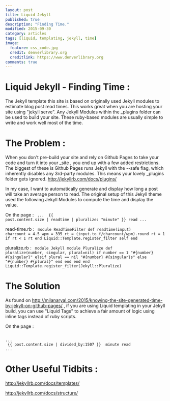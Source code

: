 ```yaml
---
layout: post
title: Liquid Jekyll
published: true
description: "Finding Time."
modified: 2015-09-30
category: articles
tags: [liquid, templating, jekyll, time]
image:
  feature: css_code.jpg
  credit: denverlibrary.org
  creditlink: https://www.denverlibrary.org
comments: true  
---
```


# Liquid Jekyll - Finding Time &#58;

The Jekyll template this site is based on originally used Jekyll modules to estimate blog post read times. This works great when you are hosting your site using "jekyll serve". Any Jekyll Modules within the _plugins folder can be used to build your site. These ruby-based modules are usually simple to write and work well most of the time.

# The Problem &#58;
When you don't pre-build your site and rely on Github Pages to take your code and turn it into your _site , you end up with a few added restrictions. The biggest of these is Github Pages runs Jekyll with the --safe flag, which inherently disables any 3rd-party modules. This means your lovely _plugins folder gets ignored.
<a>http://jekyllrb.com/docs/plugins/</a>

In my case, I want to automatically generate and display how long a post will take an average person to read. The original setup of this Jekyll theme used the following Jekyll Modules to compute the time and display the value.

On the page &#58;
<code>
...
<i class="icon-time"></i> {{ post.content.size | readtime | pluralize: "minute" }}  read</span>
...
</code>

read-time.rb &#58;
<code>
module ReadTimeFilter
	def readtime(input)
		charcount = 4.5
		wpm = 335
		rt = (input.to_f/charcount/wpm).round
		rt = 1 if rt < 1
		rt
	end
	Liquid::Template.register_filter self
end
</code>

pluralize.rb &#58;
<code>
module Jekyll
	module Pluralize
		def pluralize(number, singular, plural=nil)
			if number == 1
				"#{number} #{singular}"
			elsif plural == nil
				"#{number} #{singular}s"
			else
				"#{number} #{plural}"
			end
		end
	end
end
Liquid::Template.register_filter(Jekyll::Pluralize)
</code>

# The Solution
As found on <a>http://milanaryal.com/2015/knowing-the-site-generated-time-by-jekyll-on-github-pages/</a> , if you are using Liquid templating in your Jekyll build, you can use "Liquid Tags" to achieve a fair amount of logic using inline tags instead of ruby scripts.

On the page &#58;

<code>
...
<i class="icon-time"></i> {{ post.content.size | divided_by:1507 }}  minute read</span>
...
</code>

# Other Useful Tidbits &#58;
<a>http://jekyllrb.com/docs/templates/</a>

<a>http://jekyllrb.com/docs/structure/</a>
